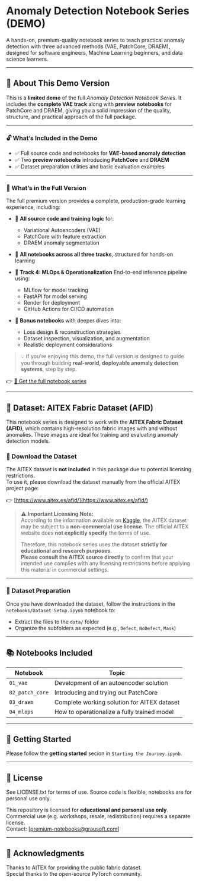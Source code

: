 # Anomaly Detection Notebook Series (DEMO)

A hands-on, premium-quality notebook series to teach practical anomaly detection with three advanced methods (VAE, PatchCore, DRAEM), designed for software engineers, Machine Learning beginners, and data science learners.

---

## 🎁 About This Demo Version

This is a **limited demo** of the full *Anomaly Detection Notebook Series*.
It includes the **complete VAE track** along with **preview notebooks** for PatchCore and DRAEM, giving you a solid impression of the quality, structure, and practical approach of the full package.

---

### 🔓 What’s Included in the Demo

* ✅ Full source code and notebooks for **VAE-based anomaly detection**
* ✅ Two **preview notebooks** introducing **PatchCore** and **DRAEM**
* ✅ Dataset preparation utilities and basic evaluation examples

---

### 🔐 What’s in the Full Version

The full premium version provides a complete, production-grade learning experience, including:

* 📂 **All source code and training logic** for:

  * Variational Autoencoders (VAE)
  * PatchCore with feature extraction
  * DRAEM anomaly segmentation
* 📓 **All notebooks across all three tracks**, structured for hands-on learning
* 🔧 **Track 4: MLOps & Operationalization**
  End-to-end inference pipeline using:

  * MLflow for model tracking
  * FastAPI for model serving
  * Render for deployment
  * GitHub Actions for CI/CD automation
* 🧠 **Bonus notebooks** with deeper dives into:

  * Loss design & reconstruction strategies
  * Dataset inspection, visualization, and augmentation
  * Realistic deployment considerations

> 💡 If you're enjoying this demo, the full version is designed to guide you through building **real-world, deployable anomaly detection systems**, step by step.

👉 [🛒 Get the full notebook series](https://grausoft.net/product/premium-notebook-series-anomaly-detection-journey/)

---

## 📂 Dataset: AITEX Fabric Dataset (AFID)

This notebook series is designed to work with the **AITEX Fabric Dataset (AFID)**, which contains high-resolution fabric images with and without anomalies. These images are ideal for training and evaluating anomaly detection models.

### 🔗 Download the Dataset

The AITEX dataset is **not included** in this package due to potential licensing restrictions.  
To use it, please download the dataset manually from the official AITEX project page:

👉 [https://www.aitex.es/afid/](https://www.aitex.es/afid/)

> ⚠️ **Important Licensing Note:**  
> According to the information available on [Kaggle](https://www.kaggle.com/datasets/veeranjaniraju/fabric-anomaly-detection), the AITEX dataset may be subject to a **non-commercial use license**. The official AITEX website does **not explicitly specify** the terms of use.  
>  
> Therefore, this notebook series uses the dataset **strictly for educational and research purposes**.  
> **Please consult the AITEX source directly** to confirm that your intended use complies with any licensing restrictions before applying this material in commercial settings.

---

### 🧰 Dataset Preparation

Once you have downloaded the dataset, follow the instructions in the `notebooks/Dataset Setup.ipynb` notebook to:

- Extract the files to the `data/` folder
- Organize the subfolders as expected (e.g., `Defect`, `NoDefect`, `Mask`)

---

## 📚 Notebooks Included

| Notebook | Topic                                          |
|----------|------------------------------------------------|
| `01_vae` | Development of an autoencoder solution |
| `02_patch_core` | Introducing and trying out PatchCore       |
| `03_draem` | Complete working solution for AITEX dataset     |
| `04_mlops` | How to operationalize a fully trained model     |

---

## 🚀 Getting Started

Please follow the **getting started** secion in `Starting the Journey.ipynb`.

---

## 📜 License

See LICENSE.txt for terms of use. Source code is flexible, notebooks are for personal use only.

This repository is licensed for **educational and personal use only**.  
Commercial use (e.g. workshops, resale, redistribution) requires a separate license.  
Contact: [premium-notebooks@grausoft.com]

---

## 🙌 Acknowledgments

Thanks to AITEX for providing the public fabric dataset.  
Special thanks to the open-source PyTorch community.
